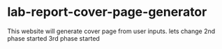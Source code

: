 # lab-report-cover-page-generator
This website will generate cover page from user inputs.
lets change
2nd phase started
3rd phase started